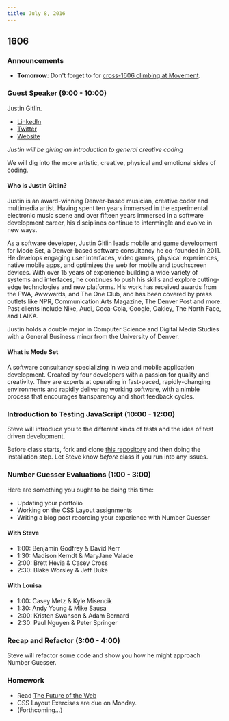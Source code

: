 ```yaml
---
title: July 8, 2016
---
```


## 1606

### Announcements

- **Tomorrow**: Don't forget to for [cross-1606 climbing at Movement](https://docs.google.com/forms/d/1s6BnsElFheMCw25Qj15O9CRVCQYbBrI5W2L48OqJNAc/viewform?c=0&w=1).

### Guest Speaker (9:00 - 10:00)

Justin Gitlin.

- [LinkedIn](https://www.linkedin.com/in/justin-gitlin-5a224)
- [Twitter](https://twitter.com/cacheflowe?lang=en)
- [Website](http://cacheflowe.com/)

​*Justin will be giving an introduction to general creative coding*​

We will dig into the more artistic, creative, physical and emotional sides of coding.

#### Who is Justin Gitlin?

Justin is an award-winning Denver-based musician, creative coder and multimedia artist. Having spent ten years immersed in the experimental electronic music scene and over fifteen years immersed in a software development career, his disciplines continue to intermingle and evolve in new ways.

As a software developer, Justin Gitlin leads mobile and game development for Mode Set, a Denver-based software consultancy he co-founded in 2011. He develops engaging user interfaces, video games, physical experiences, native mobile apps, and optimizes the web for mobile and touchscreen devices. With over 15 years of experience building a wide variety of systems and interfaces, he continues to push his skills and explore cutting-edge technologies and new platforms. His work has received awards from the FWA, Awwwards, and The One Club, and has been covered by press outlets like NPR, Communication Arts Magazine, The Denver Post and more. Past clients include Nike, Audi, Coca-Cola, Google, Oakley, The North Face, and LAIKA.

Justin holds a double major in Computer Science and Digital Media Studies with a General Business minor from the University of Denver.

#### What is Mode Set

A software consultancy specializing in web and mobile application development. Created by four developers with a passion for quality and creativity. They are experts at operating in fast-paced, rapidly-changing environments and rapidly delivering working software, with a nimble process that encourages transparency and short feedback cycles.

### Introduction to Testing JavaScript (10:00 - 12:00)

Steve will introduce you to the different kinds of tests and the idea of test driven development.

Before class starts, fork and clone [this repository][ts] and then doing the installation step. Let Steve know _before_ class if you run into any issues.

[ts]: https://github.com/turingschool-examples/testing-javascript

### Number Guesser Evaluations (1:00 - 3:00)

Here are something you ought to be doing this time:

- Updating your portfolio
- Working on the CSS Layout assignments
- Writing a blog post recording your experience with Number Guesser

#### With Steve

* 1:00: Benjamin Godfrey & David Kerr
* 1:30: Madison Kerndt & MaryJane Valade
* 2:00: Brett Hevia & Casey Cross
* 2:30: Blake Worsley & Jeff Duke

#### With Louisa

* 1:00: Casey Metz & Kyle Misencik
* 1:30: Andy Young & Mike Sausa
* 2:00: Kristen Swanson & Adam Bernard
* 2:30: Paul Nguyen & Peter Springer

### Recap and Refactor (3:00 - 4:00)

Steve will refactor some code and show you how he might approach Number Guesser.

### Homework

- Read [The Future of the Web](http://alistapart.com/article/the-future-of-the-web)
- CSS Layout Exercises are due on Monday.
- (Forthcoming…)

